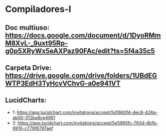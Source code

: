 # Compiladores-I

## Doc multiuso:  https://docs.google.com/document/d/1DyoRMmM8XvL-_9uxt95Rp-g0p5XRyWx5eAXPaz90FAc/edit?ts=5f4a35c5
## Carpeta Drive: https://drive.google.com/drive/folders/1UBdEGWTP3EdH3TyHcvVChvG-a0e941VT
## LucidCharts: 
  - 1: https://app.lucidchart.com/invitations/accept/5d1660f4-dec8-428a-ab00-312ba8ce4961
  - 2: https://app.lucidchart.com/invitations/accept/5e5965fc-793d-4b1b-9910-c779f6797aef
